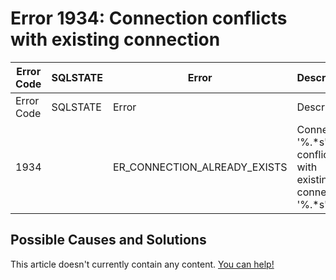 
# Error 1934: Connection conflicts with existing connection


| Error Code | SQLSTATE | Error | Description |
| --- | --- | --- | --- |
| Error Code | SQLSTATE | Error | Description |
| 1934 |  | ER_CONNECTION_ALREADY_EXISTS | Connection '%.*s' conflicts with existing connection '%.*s' |




## Possible Causes and Solutions


This article doesn't currently contain any content. [You can help!](/kb/en/writing-and-editing-knowledge-base-articles/)

